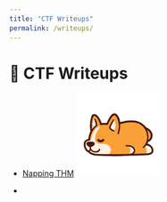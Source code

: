 ```yaml
---
title: "CTF Writeups"
permalink: /writeups/
---
```


# 🧩 CTF Writeups
- [Napping THM](./thm_napping.md) ![Napping THM Preview](./images/napping_main.png)



- 
